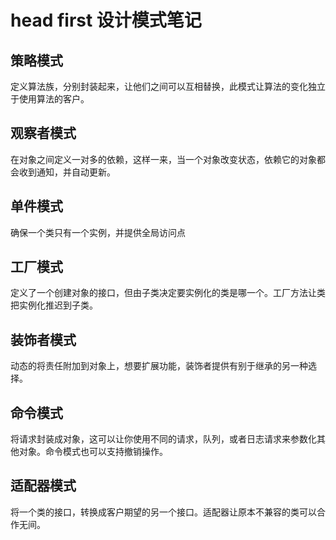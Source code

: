 # head first 设计模式笔记
## 策略模式  
定义算法族，分别封装起来，让他们之间可以互相替换，此模式让算法的变化独立于使用算法的客户。
## 观察者模式
在对象之间定义一对多的依赖，这样一来，当一个对象改变状态，依赖它的对象都会收到通知，并自动更新。
## 单件模式
确保一个类只有一个实例，并提供全局访问点
## 工厂模式
定义了一个创建对象的接口，但由子类决定要实例化的类是哪一个。工厂方法让类把实例化推迟到子类。
## 装饰者模式
动态的将责任附加到对象上，想要扩展功能，装饰者提供有别于继承的另一种选择。
## 命令模式
将请求封装成对象，这可以让你使用不同的请求，队列，或者日志请求来参数化其他对象。命令模式也可以支持撤销操作。
## 适配器模式
将一个类的接口，转换成客户期望的另一个接口。适配器让原本不兼容的类可以合作无间。